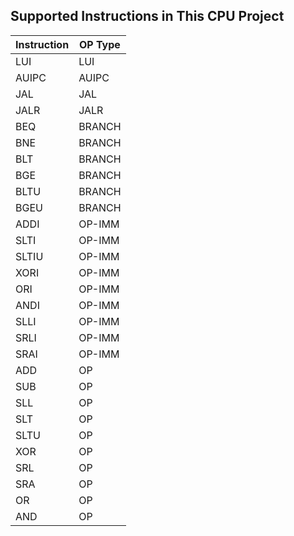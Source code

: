 ## Supported Instructions in This CPU Project

| Instruction | OP Type |
| ----------- | ------- | 
| LUI         | LUI     |
| AUIPC       | AUIPC   |
| JAL         | JAL     |
| JALR        | JALR    |
| BEQ         | BRANCH  |
| BNE         | BRANCH  |
| BLT         | BRANCH  |
| BGE         | BRANCH  |
| BLTU        | BRANCH  |
| BGEU        | BRANCH  |
| ADDI        | OP-IMM  |
| SLTI        | OP-IMM  |
| SLTIU       | OP-IMM  |
| XORI        | OP-IMM  |
| ORI         | OP-IMM  |
| ANDI        | OP-IMM  |
| SLLI        | OP-IMM  |
| SRLI        | OP-IMM  |
| SRAI        | OP-IMM  |
| ADD         | OP      |
| SUB         | OP      |
| SLL         | OP      |
| SLT         | OP      |
| SLTU        | OP      |
| XOR         | OP      |
| SRL         | OP      |
| SRA         | OP      |
| OR          | OP      |
| AND         | OP      |